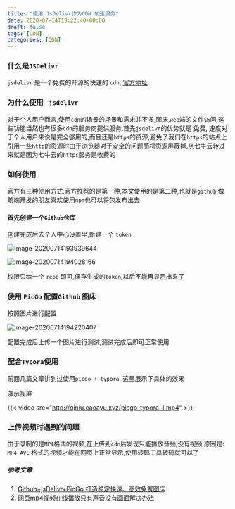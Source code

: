 ```yaml
---
title: "使用 JsDelivr作为CDN 加速服务"
date: 2020-07-14T19:22:40+08:00
draft: false
tags: [CDN]
categories: [CDN]
---
```


### 什么是` JSDelivr ` 

`jsdelivr` 是一个免费的开源的快速的 `cdn`, [官方地址](https://www.jsdelivr.com/)

### 为什么使用 ` jsdelivr`

对于个人用户而言,使用`cdn`的场景的场景和需求并不多,图床,`web`端的文件访问.这些功能当然也有很多`cdn`的服务商提供服务,首先`jsdelivr`的优势就是 免费, 速度对于个人用户来说是完全够用的,而且还是`https`的资源,避免了我们在`https`的站点上引用一些`http`的资源时由于浏览器对于安全的问题而将资源屏蔽掉,从七牛云转过来就是因为七牛云的`https`服务是收费的

### 如何使用

官方有三种使用方式,官方推荐的是第一种,本文使用的是第二种,也就是`github`,做前端开发的朋友喜欢使用`npm`也可以将包发布出去

#### 首先创建一个`Github`仓库

创建完成后去个人中心设置里,新建一个 `token`

![image-20200714193939644](https://cdn.jsdelivr.net/gh/ayuayue/cdn/img/20200714193941.png)

![image-20200714194028166](https://cdn.jsdelivr.net/gh/ayuayue/cdn/img/20200714194030.png)

权限只给一个 `repo` 即可,保存生成的`token`,以后不能再显示出来了

### 使用 `PicGo` 配置`Github` 图床

按照图片进行配置

![image-20200714194220407](https://cdn.jsdelivr.net/gh/ayuayue/cdn/img/20200714194221.png)

配置完成后上传一个图片进行测试,测试完成后即可正常使用

### 配合`Typora`使用 

前面几篇文章讲到过使用`picgo + typora`, 这里展示下具体的效果  


演示视屏

{{< video src="http://qiniu.caoayu.xyz/picgo-typora-1.mp4" >}}


### 上传视频时遇到的问题

由于录制的是`MP4`格式的视频,在上传到`cdn`后发现只能播放音频,没有视频,原因是: `MP4 AVC` 格式的视频才能在网页上正常显示,使用转码工具转码就可以了

##### 参考文章

1. [Github+jsDelivr+PicGo 打造稳定快速、高效免费图床](https://www.jianshu.com/p/a36e9c64361d)
2. [网页mp4视频在线播放只有声音没有画面解决办法](https://www.yaxi.net/2017-06-16/1455.html)